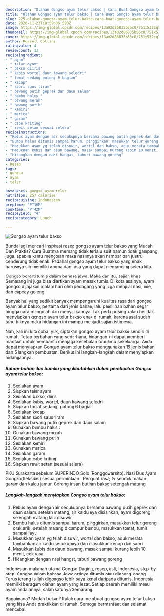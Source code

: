```yaml
---
description: "Olahan Gongso ayam telur bakso | Cara Buat Gongso ayam telur bakso Yang Enak Banget"
title: "Olahan Gongso ayam telur bakso | Cara Buat Gongso ayam telur bakso Yang Enak Banget"
slug: 225-olahan-gongso-ayam-telur-bakso-cara-buat-gongso-ayam-telur-bakso-yang-enak-banget
date: 2020-11-23T18:59:06.593Z
image: https://img-global.cpcdn.com/recipes/13a02d86835b56c0/751x532cq70/gongso-ayam-telur-bakso-foto-resep-utama.jpg
thumbnail: https://img-global.cpcdn.com/recipes/13a02d86835b56c0/751x532cq70/gongso-ayam-telur-bakso-foto-resep-utama.jpg
cover: https://img-global.cpcdn.com/recipes/13a02d86835b56c0/751x532cq70/gongso-ayam-telur-bakso-foto-resep-utama.jpg
author: Russell Collins
ratingvalue: 4
reviewcount: 13
recipeingredient:
- " ayam"
- " telur ayam"
- " bakso diiris"
- " kubis wortel daun bawang seledri"
- " tomat sedang potong 6 bagian"
- " kecap"
- " saori saus tiram"
- " bawang putih geprek dan daun salam"
- " bumbu halus "
- " bawang merah"
- " bawang putih"
- " kemiri"
- " merica"
- " garam"
- " cabe kriting"
- " rawit setan sesuai selera"
recipeinstructions:
- "Rebus ayam dengan air secukupnya bersama bawang putih geprek dan daun salam. setelah matang, air kaldu nya disisihkan, ayam digoreng setengah matang lalu disuwir"
- "Bumbu halus ditumis sampai harum, pinggirkan, masukkan telur goreng orak arik, setelah matang dicampur bumbu, masukkan tomat, tumis sampai layu"
- "Masukkan ayam yg telah disuwir, wortel dan bakso, aduk merata tambahkan air kaldu secukupnya dan masukkan kecap dan saori"
- "Masukkan kubis dan daun bawang, masak sampai kurang lebih 10 menit, cek rasa"
- "Hidangkan dengan nasi hangat, taburi bawang goreng"
categories:
- Resep
tags:
- gongso
- ayam
- telur

katakunci: gongso ayam telur 
nutrition: 257 calories
recipecuisine: Indonesian
preptime: "PT16M"
cooktime: "PT42M"
recipeyield: "4"
recipecategory: Lunch

---
```



![Gongso ayam telur bakso](https://img-global.cpcdn.com/recipes/13a02d86835b56c0/751x532cq70/gongso-ayam-telur-bakso-foto-resep-utama.jpg)

Bunda lagi mencari inspirasi resep gongso ayam telur bakso yang Mudah Dan Praktis? Cara Buatnya memang tidak terlalu sulit namun tidak gampang juga. apabila keliru mengolah maka hasilnya akan hambar dan justru cenderung tidak enak. Padahal gongso ayam telur bakso yang enak harusnya sih memiliki aroma dan rasa yang dapat memancing selera kita.

Gongso berarti tumis dalam bahasa jawa. Maka dari itu, sajian khas Semarang ini juga bisa diartikan ayam masak tumis. Di kota asalnya, ayam gongso dijajakan malam hari oleh pedagang yang juga menjual nasi, mie, dan capcay goreng.

Banyak hal yang sedikit banyak mempengaruhi kualitas rasa dari gongso ayam telur bakso, pertama dari jenis bahan, lalu pemilihan bahan segar hingga cara mengolah dan menyajikannya. Tak perlu pusing kalau hendak menyiapkan gongso ayam telur bakso enak di rumah, karena asal sudah tahu triknya maka hidangan ini mampu menjadi sajian istimewa.


Nah, kali ini kita coba, yuk, ciptakan gongso ayam telur bakso sendiri di rumah. Tetap berbahan yang sederhana, hidangan ini dapat memberi manfaat untuk membantu menjaga kesehatan tubuhmu sekeluarga. Anda dapat menyiapkan Gongso ayam telur bakso menggunakan 16 jenis bahan dan 5 langkah pembuatan. Berikut ini langkah-langkah dalam menyiapkan hidangannya.

<!--inarticleads1-->

##### Bahan-bahan dan bumbu yang dibutuhkan dalam pembuatan Gongso ayam telur bakso:

1. Sediakan  ayam
1. Siapkan  telur ayam
1. Sediakan  bakso, diiris
1. Sediakan  kubis, wortel, daun bawang seledri
1. Siapkan  tomat sedang, potong 6 bagian
1. Sediakan  kecap
1. Sediakan  saori saus tiram
1. Siapkan  bawang putih geprek dan daun salam
1. Gunakan  bumbu halus :
1. Gunakan  bawang merah
1. Gunakan  bawang putih
1. Sediakan  kemiri
1. Gunakan  merica
1. Sediakan  garam
1. Sediakan  cabe kriting
1. Siapkan  rawit setan (sesuai selera)


PKU Surakarta sebelum SUPERINDO Solo (Ronggowarsito). Nasi Dus Ayam Gongso(fleksibel) sesuai permintaan.. Penguat rasa; ½ sendok makan garam dan kaldu jamur. Goreng irisan butiran bakso setengah matang. 

<!--inarticleads2-->

##### Langkah-langkah menyiapkan Gongso ayam telur bakso:

1. Rebus ayam dengan air secukupnya bersama bawang putih geprek dan daun salam. setelah matang, air kaldu nya disisihkan, ayam digoreng setengah matang lalu disuwir
1. Bumbu halus ditumis sampai harum, pinggirkan, masukkan telur goreng orak arik, setelah matang dicampur bumbu, masukkan tomat, tumis sampai layu
1. Masukkan ayam yg telah disuwir, wortel dan bakso, aduk merata tambahkan air kaldu secukupnya dan masukkan kecap dan saori
1. Masukkan kubis dan daun bawang, masak sampai kurang lebih 10 menit, cek rasa
1. Hidangkan dengan nasi hangat, taburi bawang goreng


Indonesian makanan utama Gongso Daging, resep, asli, Indonesia, step-by-step. Gongso dalam bahasa Jawa artinya ditumis atau dioseng-oseng. Terus terang istilah digongso lebih saya kenal daripada ditumis. Indonesia memiliki beragam olahan ayam yang lezat. Setiap daerah memiliki menu ayam andalannya, salah satunya Semarang. 

Bagaimana? Mudah bukan? Itulah cara membuat gongso ayam telur bakso yang bisa Anda praktikkan di rumah. Semoga bermanfaat dan selamat mencoba!
